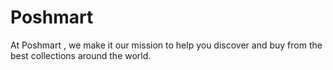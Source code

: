 # Poshmart

 At Poshmart , we make it our mission to help you discover and buy from the best collections around the world.
